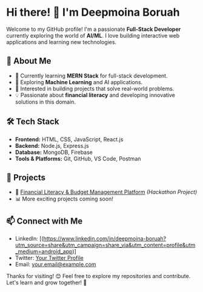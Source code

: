 # Hi there! 👋 I'm Deepmoina Boruah

Welcome to my GitHub profile! I'm a passionate **Full-Stack Developer** currently exploring the world of **AI/ML**. I love building interactive web applications and learning new technologies.

## 🚀 About Me
- 🌱 Currently learning **MERN Stack** for full-stack development.
- 🤖 Exploring **Machine Learning** and AI applications.
- 🎯 Interested in building projects that solve real-world problems.
- 💡 Passionate about **financial literacy** and developing innovative solutions in this domain.

## 🛠️ Tech Stack
- **Frontend:** HTML, CSS, JavaScript, React.js
- **Backend:** Node.js, Express.js
- **Database:** MongoDB, Firebase
- **Tools & Platforms:** Git, GitHub, VS Code, Postman

## 📌 Projects
- 🚀 [Financial Literacy & Budget Management Platform](#) *(Hackathon Project)*
- 📊 More exciting projects coming soon!

## 📫 Connect with Me
- LinkedIn: [(https://www.linkedin.com/in/deepmoina-boruah?utm_source=share&utm_campaign=share_via&utm_content=profile&utm_medium=android_app)]
- Twitter: [Your Twitter Profile](#)
- Email: your.email@example.com

Thanks for visiting! 😊 Feel free to explore my repositories and contribute. Let's learn and grow together! 🚀

